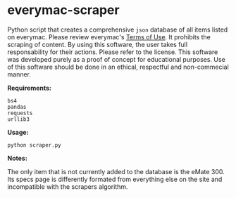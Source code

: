 # everymac-scraper

Python script that creates a comprehensive `json` database of all items listed on everymac. Please review everymac's [Terms of Use](https://everymac.com/articles/admin/termsofuse.html). It prohibits the scraping of content. By using this software, the user takes full responsability for their actions. Please refer to the license. This software was developed purely as a proof of concept for educational purposes. Use of this software should be done in an ethical, respectful and non-commecial manner.

__Requirements:__
```
bs4
pandas
requests
urllib3
```

__Usage:__
```
python scraper.py
```

__Notes:__

The only item that is not currently added to the database is the eMate 300. Its specs page is differently formated from everything else on the site and incompatible with the scrapers algorithm.
